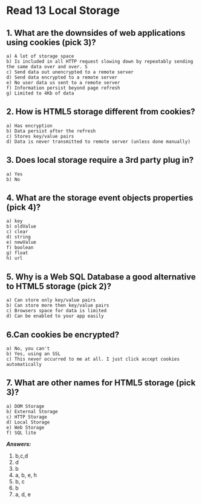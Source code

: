 # Read 13 Local Storage 

## 1. What are the downsides of web applications using cookies (pick 3)? 
~~~
a) A lot of storage space
b) Is included in all HTTP request slowing down by repeatably sending the same data over and over. S
c) Send data out unencrypted to a remote server
d) Send data encrypted to a remote server
e) No user data us sent to a remote server
f) Information persist beyond page refresh
g) Limited to 4Kb of data 
~~~
## 2. How is HTML5 storage different from cookies? 
~~~
a) Has encryption 
b) Data persist after the refresh
c) Stores key/value pairs 
d) Data is never transmitted to remote server (unless done manually) 
~~~ 

## 3. Does local storage require a 3rd party plug in? 
~~~
a) Yes 
b) No 
~~~ 

## 4. What are the storage event objects properties (pick 4)? 
~~~
a) key
b) oldValue
c) clear
d) string 
e) newValue 
f) boolean 
g) float 
h) url 
~~~ 

## 5. Why is a Web SQL Database a good alternative to HTML5 storage (pick 2)? 
~~~
a) Can store only key/value pairs 
b) Can store more then key/value pairs
c) Browsers space for data is limited 
d) Can be enabled to your app easily
~~~ 

## 6.Can cookies be encrypted?  
~~~
a) No, you can't 
b) Yes, using an SSL  
c) This never occurred to me at all. I just click accept cookies automatically
~~~ 

## 7. What are other names for HTML5 storage (pick 3)? 
~~~
a) DOM Storage 
b) External Storage 
c) HTTP Storage 
d) Local Storage 
e) Web Storage 
f) SQL lite 
~~~
***Answers:***
1. b,c,d
2. d
3. b
4. a, b, e, h
5. b, c 
6. b 
7. a, d, e

